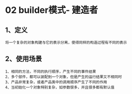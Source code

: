 # 02 builder模式- 建造者

## 1、定义
    将一个复杂的对象构建与它的表示分离，使得同样的构造过程有不同的表示

## 2、使用场景
    1、相同的方法，不同的执行顺序，产生不同的事件结果
    2、多个部件，都可以装配到一个对象，但是产生的运行结果又不相同时
    3、产品非常复杂，或者产品类中的调用顺序产生了不同的作用
    4、当初始化一个对象特别复杂，如参数很多，并且很多都有默认值


